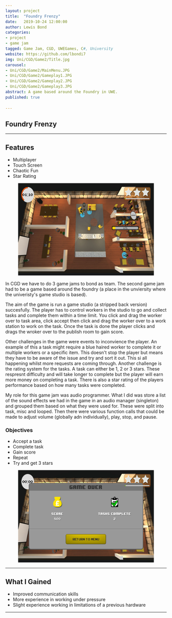 ```yaml
---
layout: project
title:  "Foundry Frenzy"
date:   2019-10-24 12:00:00
author: Lewis Bond
categories: 
- project
- game jam
tagged: Game Jam, CGD, UWEGames, C#, University
website: https://github.com/lbondi7
img: Uni/CGD/Game2/Title.jpg
carousel:
- Uni/CGD/Game2/MainMenu.JPG
- Uni/CGD/Game2/Gameplay1.JPG
- Uni/CGD/Game2/Gameplay2.JPG
- Uni/CGD/Game2/Gameplay3.JPG
abstract: A game based around the Foundry in UWE.
published: true

---
```


## Foundry Frenzy

---

## Features

- Multiplayer
- Touch Screen
- Chaotic Fun
- Star Rating

<center>
<figure>
    <a href="/assets/img/project/Uni/CGD/Game2/Gameplay1.JPG"><img src="/assets/img/project/Uni/CGD/Game2/Gameplay1.JPG" width="512" height="288"></a>
</figure>
</center>

In CGD we have to do 3 game jams to bond as team. The second game jam had to be a game based around the foundry (a place in the unviersity where the univeristy's game studio is based). 

The aim of the game is run a game studio (a stripped back version) succesfully. The player has to control workers in the studio to go and collect tasks and complete them within a time limit. You click and drag the worker over to task area, click accept then click and drag the worker over to a work station to work on the task. Once the task is done the player clicks and drags the wroker over to the publish room to gain score.

Other challenges in the game were events to inconvience the player. An example of this a task might require a blue haired worker to complete it or multiple workers or a specific item. This doesn't stop the player but means they have to be aware of the issue and try and sort it out. This si all happening whilst more requests are coming through. Another challenge is the rating system for the tasks. A task can either be 1, 2 or 3 stars. These respresnt difficulty and will take longer to complete but the player will earn more money on completing a task. There is also a star rating of the players performance based on how many tasks were completed.

My role for this game jam was audio programmer. What I did was store a list of the sound effects we had in the game in an audio manager (singleton) and grouped them based on what they were used for. These were split into task, misc and looped. Then there were various function calls that could be made to adjust volume (globally adn individually), play, stop, and pause.

### Objectives

- Accept a task
- Complete task
- Gain score
- Repeat
- Try and get 3 stars

<center>
<figure>
    <a href="/assets/img/project/Uni/CGD/Game2/Gameover.JPG"><img src="/assets/img/project/Uni/CGD/Game2/Gameover.JPG" width="512" height="288"></a>
</figure>
</center>

---

## What I Gained

 - Improved communication skills
 - More experience in working under pressure
 - Slight experience working in limitations of a previous hardware
 
---
